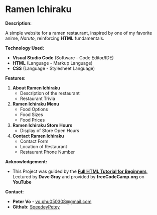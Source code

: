 # Ramen Ichiraku

**Description:**

A simple website for a ramen restaurant, inspired by one of my favorite anime, *Naruto*, reinforcing **HTML** fundamentals.

**Technology Used:**
- **Visual Studio Code** (Software - Code Editor/IDE)
- **HTML** (Language - Markup Language)
- **CSS** (Language - Stylesheet Language)

**Features:** 
1. **About Ramen Ichiraku**
   - Description of the restaurant
   - Restaurant Trivia
2. **Ramen Ichiraku Menu**
   - Food Options
   - Food Sizes
   - Food Prices
3. **Ramen Ichiraku Store Hours**
   - Display of Store Open Hours
4. **Contact Ramen Ichiraku**
   - Contact Form
   - Location of Restaurant
   - Restaurant Phone Number

**Acknowledgement:**
- This Project was guided by the [**Full HTML Tutorial for Beginners**](https://www.youtube.com/watch?v=kUMe1FH4CHE&t=14338s), Lectured by **Dave Gray** and provided by **freeCodeCamp.org** on **YouTube**

**Contact:** 
- **Peter Vo** - vo.phu050308@gmail.com
- **Github:** [SpeedeyPetey](https://github.com/SpeedeyPetey)
